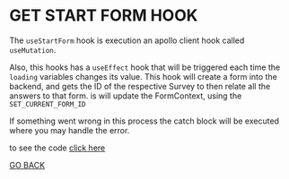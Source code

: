 # GET START FORM HOOK
The `useStartForm` hook is execution an apollo client hook called `useMutation`.

Also, this hooks has a `useEffect` hook that will be triggered each time the `loading` variables changes its value.
This hook will create a form into the backend, and gets the ID of the respective Survey to then relate all the answers to that form. is will update the FormContext, using the `SET_CURRENT_FORM_ID`

If something went wrong in this process the catch block will be executed where you may handle the error.

to see the code [click here](./index.tsx)

[GO BACK](../README.md)

